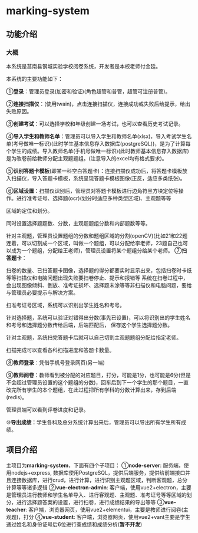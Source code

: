 # marking-system



## 功能介绍

### 大概

本系统是莒南县钢城实验学校阅卷系统，开发者是本校老师付金廷。

本系统的主要功能如下：

①**登录**：管理员登录(加密和验证)(角色超管和普管，超管可注册普管)。

②**连接扫描仪**：(使用twain)，点击连接扫描仪，连接成功或失败后给提示，给出失败原因。

③**创建考试**：可以选择学校和年级创建一场考试，也可以查看历史考试记录。

④**导入学生和教师名单**：管理员可以导入学生和教师名单(xlsx)，导入考试学生名单(考号做唯一标识)(此时学生基本信息存入数据库(postgreSQL))，是为了计算每个学生的成绩。导入教师名单(手机号做唯一标识)(此时教师基本信息存入数据库)是为改卷前给教师分配主观题题组。(注意导入的excel均有格式要求)。

⑤**识别答题卡模板**(即某一科空白答题卡)：连接扫描仪成功后，将答题卡模板放入扫描仪，导入答题卡模板，系统呈现答题卡模板图像(正反，适应多类纸张)。

⑥**区域设置**：扫描仪识别后，管理员对答题卡模板进行边角符黑方块定位等操作。进行准考证号、选择题(ocr)(划分时适应多种类型区域)、主观题等等

 区域的定位和划分。

同时设置选择题题数、分数，主观题题组分数和内部题数等等。

 针对主观题，管理员设置题组的分数和题组区域的分割(openCV)(比如21和22题连着，可以切割成一个区域，叫做一个题组，可以分配给李老师，23题自己也可以成为一个题组，分配给王老师)，管理员设置将某个题组分给某个老师。
⑦**扫答题卡**：

 扫卷的数量、已扫答题卡图像，选择题的得分都要实时显示出来，包括扫卷时卡纸等等扫描仪和电脑问题出现失败要扫卷停止、提示和报错等
 系统在扫卷过程中，会出现图像倾斜、倒放、准考证损坏、选择题未涂等等非扫描仪和电脑问题，要给与管理员必要提示与解决方案。

 扫准考证号区域，系统可以识别出学生姓名和考号。

 针对选择题，系统可以验证对错得出分数(事先已设置)，可以将识别出的学生姓名和考号和选择题分数传给后端，后端匹配后， 保存这个学生选择题分数。

 针对主观题，系统扫完答题卡后就可以自己切割主观题题组分配给指定老师。

扫描完成可以查看各科扫描进度和答题卡数量。

⑧**教师登录**：凭借手机号登录网页(另一端)

⑨**教师阅卷**：教师看到被分配的对应题目，打分，可能是1分，也可能是6分(但是不会超过管理员设置的这个题组的分数)，回车后到下一个学生的那个题目，一直改完所有学生的本个题组，在此过程把所有学科的分数计算出来，存到后端(redis)。

管理员端可以看到评卷进度和记录。

⑩**导出成绩**：学生各科及总分系统计算出来后，管理员可以导出所有学生所有成绩。



## 项目介绍

主项目为**marking-system**，下面有四个子项目：
①**node-server**: 服务端，使用nodejs+express, 数据库使用PostgreSQL，提供后端服务，提供给前端接口并且连接数据库，进行crud，进行计算，进行识别主观题区域，判断客观题，总分计算等等诸多逻辑
②**vue-electron-admin**: 客户端，使用vue2+electron，主要是管理员进行教师和学生名单导入、进行客观题、主观题、准考证号等等区域的划分，进行选择题答案的设置，进行扫卷，进行成绩结果的导出等等
③**vue-teacher**: 客户端，浏览器网页，使用vue2+elementui，主要是教师进行阅卷(主观题)，打分
④**vue-student**: 客户端，浏览器网页，使用vue2+vant主要是学生通过姓名和身份证号后6位进行查成绩和成绩分析(**暂不开发**)





